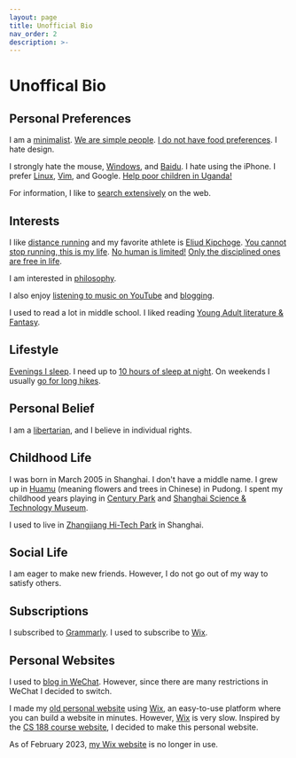 ```yaml
---
layout: page
title: Unofficial Bio
nav_order: 2
description: >-
---
```

# Unoffical Bio

## Personal Preferences

I am a [minimalist](https://en.wikipedia.org/wiki/Minimalism). [We are simple people](https://www.youtube.com/watch?v=4ua66oFMEjU&t=767s). [I do not have food preferences](https://www.youtube.com/watch?v=NSjslDcpzug&t=122s). I hate design. 

I strongly hate the mouse, [Windows](https://answers.microsoft.com/en-us/windows/forum/all/windows-10-sucks-like-seriously/b4c1b2be-2fee-49b8-821b-7712a15a3f66), and [Baidu](https://www.websitemagazine.com/blog/baidu-vs-google-a-comparison). I hate using the iPhone. I prefer [Linux](https://www.linux.org/), [Vim](https://www.vim.org/), and Google. [Help poor children in Uganda!](https://www.vim.org/images/vim_drill_small.JPG)

For information, I like to [search extensively](https://support.google.com/websearch/answer/134479?hl=en) on the web. 

## Interests

I like [distance running](https://www.youtube.com/watch?v=4ua66oFMEjU&t=192s) and my favorite athlete is [Eliud Kipchoge](https://www.instagram.com/kipchogeeliud/). [You cannot stop running, this is my life](https://worldathletics.org/news/news/haile-gebrselassie-retires#:~:text=%22I'm%20retiring%20from%20competitive,told%20local%20reporters%20in%20Manchester). [No human is limited!](https://www.youtube.com/watch?v=MoxFkJlVZlA) [Only the disciplined ones are free in life](https://www.youtube.com/watch?v=GzWezWxJxvs).

I am interested in [philosophy](https://www.youtube.com/watch?v=kBdfcR-8hEY&list=PL30C13C91CFFEFEA6).

I also enjoy [listening to music on YouTube](https://www.youtube.com/results?search_query=billboard+live) and [blogging](https://www.jimchen4214.wixsite.com/12345/post).

I used to read a lot in middle school. I liked reading [Young Adult literature & Fantasy](https://www.goodreads.com/list/show/43.Best_Young_Adult_Books).
## Lifestyle

[Evenings I sleep](https://www.youtube.com/watch?v=CeN1FeJIygQ&t=69s). I need up to [10 hours of sleep at night](https://vogue.sg/eileen-gu-sleep/#:~:text=%E2%80%9CMy%20secret%20weapon%20is%20that,since%20the%20age%20of%2014.). On weekends I usually [go for long hikes](https://www.youtube.com/watch?v=6I6kvtPRnwc). 

## Personal Belief

I am a [libertarian](https://www.lp.org/), and I believe in individual rights. 


## Childhood Life

I was born in March 2005 in Shanghai. I don't have a middle name. I grew up in [Huamu](https://www.google.com/maps/place/Huamu+Residential+District,+Pudong,+Shanghai,+China,+201204/@31.2063292,121.5388722,15z/data=!3m1!4b1!4m5!3m4!1s0x35b2774f5aa7bceb:0x531b835d17f9b07a!8m2!3d31.20633!4d121.547627) (meaning flowers and trees in Chinese) in Pudong. I spent my childhood years playing in [Century Park](https://www.google.com/maps/place/Century+Park/@31.2145783,121.5476807,16z/data=!4m10!1m2!2m1!1scentury+park+shanghai!3m6!1s0x35b27749ec10c7b9:0x481d13ffeb63e916!8m2!3d31.212134!4d121.543724!15sChVjZW50dXJ5IHBhcmsgc2hhbmdoYWlaFyIVY2VudHVyeSBwYXJrIHNoYW5naGFpkgESdG91cmlzdF9hdHRyYWN0aW9umgEkQ2hkRFNVaE5NRzluUzBWSlEwRm5TVVJyZVRoMVRUSm5SUkFC4AEA!16zL20vMDdjX25n) and [Shanghai Science & Technology Museum](https://en.wikipedia.org/wiki/Shanghai_Science_and_Technology_Museum).

I used to live in [Zhangjiang Hi-Tech Park](https://en.wikipedia.org/wiki/Zhangjiang_Hi-Tech_Park) in Shanghai. 

## Social Life

I am eager to make new friends. However, I do not go out of my way to satisfy others.

## Subscriptions

I subscribed to [Grammarly](https://app.grammarly.com/). I used to subscribe to [Wix](http://wix.org/).

## Personal Websites

I used to [blog in WeChat](https://weixin.sogou.com/weixin?type=1&s_from=input&query=%E7%A7%AF%E6%9C%A8%E7%9A%84%E6%88%90%E9%95%BF%E4%B8%96%E7%95%8C&ie=utf8&_sug_=n&_sug_type_=). However, since there are many restrictions in WeChat I decided to switch.

I made my [old personal website](https://jimchen4214.wixsite.com/website-1) using [Wix](http://wix.org/), an easy-to-use platform where you can build a website in minutes. However, [Wix](http://wix.org/) is very slow. Inspired by the [CS 188 course website](https://inst.eecs.berkeley.edu/~cs188/sp23/), I decided to make this personal website.

As of February 2023, [my Wix website](https://jimchen4214.wixsite.com/website-1) is no longer in use.




